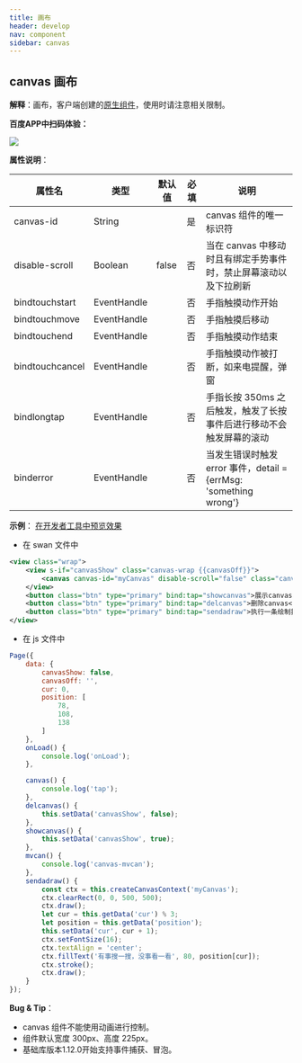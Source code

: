 ```yaml
---
title: 画布
header: develop
nav: component
sidebar: canvas
---
```


## canvas 画布

**解释**：画布，客户端创建的[原生组件](https://smartprogram.baidu.com/docs/develop/component/native/)，使用时请注意相关限制。



**百度APP中扫码体验：**

<img src="https://b.bdstatic.com/miniapp/assets/images/doc_demo/canvas.png"  class="demo-qrcode-image" />

**属性说明**：

|属性名 |类型  |默认值  | 必填 |说明|
|---- | ---- | ---- |---- |---- |
| canvas-id | String |  | 是 |canvas 组件的唯一标识符 |
| disable-scroll | Boolean  | false | 否 | 当在 canvas 中移动时且有绑定手势事件时，禁止屏幕滚动以及下拉刷新 |
| bindtouchstart | EventHandle |  | 否 | 手指触摸动作开始 |
| bindtouchmove | EventHandle |  | 否 |手指触摸后移动 |
| bindtouchend | EventHandle |  | 否 |手指触摸动作结束 |
| bindtouchcancel | EventHandle |  | 否 |手指触摸动作被打断，如来电提醒，弹窗 |
| bindlongtap | EventHandle |  | 否 |手指长按 350ms 之后触发，触发了长按事件后进行移动不会触发屏幕的滚动 |
| binderror | EventHandle |  | 否 |当发生错误时触发 error 事件，detail = {errMsg: 'something wrong'} |

**示例**：
<a href="swanide://fragment/b1487cad6ea6a95940096c963e4726a21565503502706" title="在开发者工具中预览效果" target="_self">在开发者工具中预览效果</a>

* 在 swan 文件中

```xml
<view class="wrap">
    <view s-if="canvasShow" class="canvas-wrap {{canvasOff}}">
        <canvas canvas-id="myCanvas" disable-scroll="false" class="canvas" bindtouchstart="touchstart" bindtouchend="touchend" bindtouchcancel="touchcancel" bindlongtap="longtap" bindtouchmove="mvcan"></canvas>
    </view>
    <button class="btn" type="primary" bind:tap="showcanvas">展示canvas</button>
    <button class="btn" type="primary" bind:tap="delcanvas">删除canvas</button>
    <button class="btn" type="primary" bind:tap="sendadraw">执行一条绘制指令</button>
</view>

```

* 在 js 文件中

```javascript
Page({
    data: {
        canvasShow: false,
        canvasOff: '',
        cur: 0,
        position: [
            78,
            108,
            138
        ]
    },
    onLoad() {
        console.log('onLoad');
    },

    canvas() {
        console.log('tap');
    },
    delcanvas() {
        this.setData('canvasShow', false);
    },
    showcanvas() {
        this.setData('canvasShow', true);
    },
    mvcan() {
        console.log('canvas-mvcan');
    },
    sendadraw() {
        const ctx = this.createCanvasContext('myCanvas');
        ctx.clearRect(0, 0, 500, 500);
        ctx.draw();
        let cur = this.getData('cur') % 3;
        let position = this.getData('position');
        this.setData('cur', cur + 1);
        ctx.setFontSize(16);
        ctx.textAlign = 'center';
        ctx.fillText('有事搜一搜，没事看一看', 80, position[cur]);
        ctx.stroke();
        ctx.draw();
    }
});
```

**Bug & Tip**：

* canvas 组件不能使用动画进行控制。
* 组件默认宽度 300px、高度 225px。
* 基础库版本1.12.0开始支持事件捕获、冒泡。
